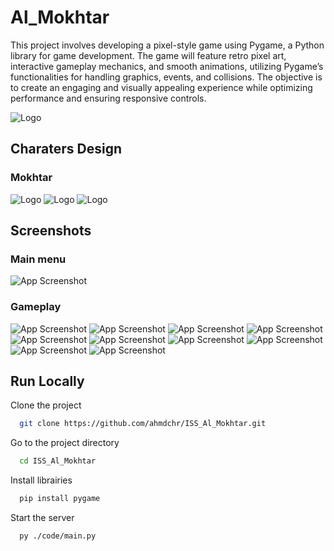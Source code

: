 
# Al_Mokhtar
This project involves developing a pixel-style game using Pygame, a Python library for game development. The game will feature retro pixel art, interactive gameplay mechanics, and smooth animations, utilizing Pygame’s functionalities for handling graphics, events, and collisions. The objective is to create an engaging and visually appealing experience while optimizing performance and ensuring responsive controls.



![Logo](logo.png)

## Charaters Design
### Mokhtar

![Logo](mokhtar.png)
![Logo](amira.png)
![Logo](knight.png)

## Screenshots

### Main menu
![App Screenshot](screenshots/Mainmenu.png)
### Gameplay
![App Screenshot](screenshots/gameplay1.png)
![App Screenshot](screenshots/gameplay2.png)
![App Screenshot](screenshots/gameplay3.png)
![App Screenshot](screenshots/gameplay4.png)
![App Screenshot](screenshots/gameplay5.png)
![App Screenshot](screenshots/gameplay6.png)
![App Screenshot](screenshots/gameplay7.png)
![App Screenshot](screenshots/gameplay8.png)
![App Screenshot](screenshots/gameplay9.png)
![App Screenshot](screenshots/gameplay10.png)
## Run Locally

Clone the project

```bash
  git clone https://github.com/ahmdchr/ISS_Al_Mokhtar.git
```

Go to the project directory

```bash
  cd ISS_Al_Mokhtar
```

Install librairies

```bash
  pip install pygame
```

Start the server

```bash
  py ./code/main.py
```

